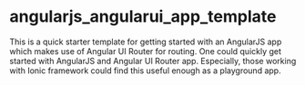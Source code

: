 # angularjs_angularui_app_template

This is a quick starter template for getting started with an AngularJS app which makes use of Angular UI Router for routing. One could quickly get started with AngularJS and Angular UI Router app. Especially, those working with Ionic framework could find this useful enough as a playground app.
